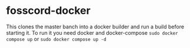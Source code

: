 # fosscord-docker
This clones the master banch into a docker builder and run a build before starting it.
To run it you need docker and docker-compose
`sudo docker compose up` or `sudo docker compose up -d`